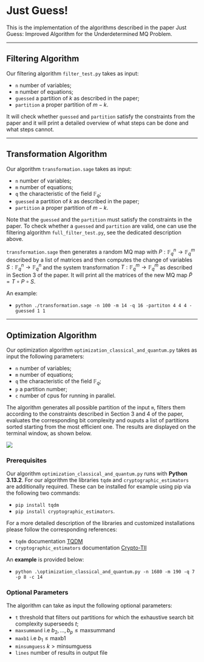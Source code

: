 # Just Guess!
This is the implementation of the algorithms described in the paper Just Guess: Improved Algorithm for the Underdetermined MQ Problem.

***

## Filtering Algorithm

Our filtering algorithm `filter_test.py` takes as input:
- `n` number of variables;
- `m` number of equations;
- `guessed` a partition of $k$ as described in the paper;
- `partition` a proper partition of $m-k$.

It will check whether `guessed` and `partition` satisfy the constraints from the paper and it will print a detailed overview of what steps can be done and what steps cannot.

***

## Transformation Algorithm

Our algorithm `transformation.sage` takes as input:
- `n` number of variables;
- `m` number of equations;
- `q` the characteristic of the field $\mathbb{F}_q$;
- `guessed` a partition of $k$ as described in the paper;
- `partition` a proper partition of $m-k$. 

Note that the `guessed` and the `partition` must satisfy the constraints in the paper.
To check whether a `guessed` and `partition` are valid, one can use the filtering algorithm `full_filter_test.py`, see the dedicated description above.

`transformation.sage` then generates a random MQ map with $P:\mathbb{F}^n_q\rightarrow\mathbb{F}^m_q$ described by a list of matrices and then computes the change of variables $S:\mathbb{F}^n_q\rightarrow\mathbb{F}^n_q$ and the system transformation $T:\mathbb{F}^m_q\rightarrow\mathbb{F}^m_q$ as described in Section 3 of the paper.
It will print all the matrices of the new MQ map $\tilde P = T\circ P\circ S$.

An example:

- `python ./transformation.sage -n 100 -m 14 -q 16 -partiton 4 4 4 -guessed 1 1`
  
***

## Optimization Algorithm

Our optimization algorithm `optimization_classical_and_quantum.py` takes as input the following parameters:
- `n` number of variables;
- `m` number of equations;
- `q` the characteristic of the field $\mathbb{F}_q$;
- `p` a partition number;
- `c` number of cpus for running in parallel.

The algorithm generates all possible partition of the input `m`, filters them according to the constraints described in Section 3 and 4 of the paper, evaluates the corresponding bit complexity and ouputs a list of partitions sorted starting from the most efficient one. The results are displayed on the terminal window, as shown below.

![](https://anonymous.4open.science/r/underdefinedMQ_implementation-6A0E/example_output_optimization.png)

### Prerequisites

Our algorithm `optimization_classical_and_quantum.py` runs with **Python 3.13.2**. For our algorithm the libraries `tqdm` and `cryptographic_estimators` are additionally required. These can be installed for example using pip via the following two commands:
- `pip install tqdm`
- `pip install cryptographic_estimators`. 

For a more detailed description of the libraries and customized installations please follow the corresponding references:
- `tqdm` documentation [TQDM](https://tqdm.github.io/)
- `cryptographic_estimators` documentation [Crypto-TII](https://github.com/Crypto-TII/CryptographicEstimators)

An **example** is provided below:

- `python .\optimization_classical_and_quantum.py -n 1680 -m 190 -q 7 -p 8 -c 14`

### Optional Parameters

The algorithm can take as input the following optional parameters:
- `t` threshold that filters out partitions for which the exhaustive search bit complexity superseeds $t$;
- `maxsummand` i.e $b_{2},...,b_{p} \leq \text{maxsummand}$
- `maxb1` i.e $b_1 \leq \text{maxb1}$
- `minsumguess` $k \gt \text{minsumguess}$
- `lines` number of results in output file
